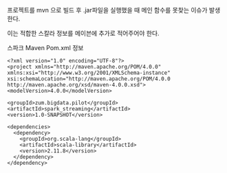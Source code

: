 프로젝트를 mvn 으로 빌드 후 .jar파일을 실행했을 때 메인 함수를 못찾는 이슈가 발생한다.

이는 적합한 스칼라 정보를 메이븐에 추가로 적어주어야 한다.



스파크 Maven Pom.xml 정보

```
<?xml version="1.0" encoding="UTF-8"?>
<project xmlns="http://maven.apache.org/POM/4.0.0"
xmlns:xsi="http://www.w3.org/2001/XMLSchema-instance"
xsi:schemaLocation="http://maven.apache.org/POM/4.0.0 http://maven.apache.org/xsd/maven-4.0.0.xsd">
<modelVersion>4.0.0</modelVersion>

<groupId>zum.bigdata.pilot</groupId>
<artifactId>spark_streaming</artifactId>
<version>1.0-SNAPSHOT</version>

<dependencies>
  <dependency>
    <groupId>org.scala-lang</groupId>
    <artifactId>scala-library</artifactId>
    <version>2.11.8</version>
  </dependency>
</dependency>
```


